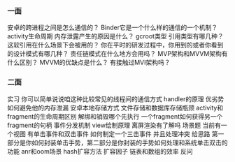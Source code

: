 ### 一面

安卓的跨进程之间是怎么通信的？
Binder它是一个什么样的通信的一个机制？
activity生命周期
内存泄露产生的原因是什么？
gcroot类型
引用类型有哪几种？
这软引用在什么场景下会被用的？
你在平时的研发过程中，你用到的或者你看到的设计模式有哪几种？
责任链模式在什么地方会用吗？
MVP架构和MVVM架构有什么区别？
MVVM的优缺点是什么？
有接触过MVI架构吗？

### 二面

实习
你可以简单说说咱这种比较常见的线程间的通信方式
handler的原理 优劣势
如何避免他的内存泄漏
安卓本地存储方式
文件存储和数据库存储瓶颈
activity和fragment的生命周期区别 解绑和销毁哪个先执行
一个fragment如何获得另一个fragment的句柄
事件分发机制
view绘制原理
离屏渲染有了解吗
场景题
当前有一个视图 有单击事件和双击事件 如何制定一个三击事件 并且处理冲突
给思路
第一部分是你如何封装单击手势，第二部分是你封装的手势如何处理和系统单击双击的功能
anr和oom场景
hash扩容方法 扩容因子
链表和数组的效率
 反问